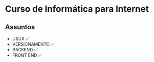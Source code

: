 # Curso de Informática para Internet
## Assuntos
* UI/UX ✅
* VERSIONAMENTO ✅
* BACKEND ✅
* FRONT END ✅
